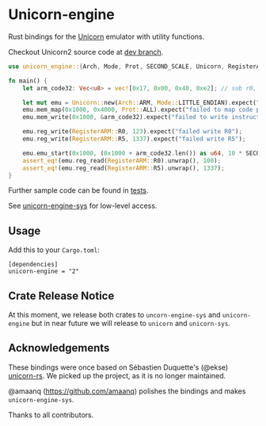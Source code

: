 # Unicorn-engine

Rust bindings for the [Unicorn](http://www.unicorn-engine.org/) emulator with utility functions.

Checkout Unicorn2 source code at [dev branch](https://github.com/unicorn-engine/unicorn/tree/dev).

```rust
use unicorn_engine::{Arch, Mode, Prot, SECOND_SCALE, Unicorn, RegisterARM};

fn main() {
    let arm_code32: Vec<u8> = vec![0x17, 0x00, 0x40, 0xe2]; // sub r0, #23

    let mut emu = Unicorn::new(Arch::ARM, Mode::LITTLE_ENDIAN).expect("failed to initialize Unicorn instance");
    emu.mem_map(0x1000, 0x4000, Prot::ALL).expect("failed to map code page");
    emu.mem_write(0x1000, &arm_code32).expect("failed to write instructions");

    emu.reg_write(RegisterARM::R0, 123).expect("failed write R0");
    emu.reg_write(RegisterARM::R5, 1337).expect("failed write R5");

    emu.emu_start(0x1000, (0x1000 + arm_code32.len()) as u64, 10 * SECOND_SCALE, 1000).expect("failed to start emulation");
    assert_eq!(emu.reg_read(RegisterARM::R0).unwrap(), 100);
    assert_eq!(emu.reg_read(RegisterARM::R5).unwrap(), 1337);
}
```

Further sample code can be found in [tests](./src/tests).

See [unicorn-engine-sys](./crates/unicorn-sys/) for low-level access.

## Usage

Add this to your `Cargo.toml`:

```
[dependencies]
unicorn-engine = "2"
```

## Crate Release Notice

At this moment, we release both crates to `uncorn-engine-sys` and `unicorn-engine` but in near future we will release to `unicorn` and `unicorn-sys`.

## Acknowledgements

These bindings were once based on Sébastien Duquette's (@ekse) [unicorn-rs](https://github.com/unicorn-rs/unicorn-rs). We picked up the project, as it is no longer maintained. 

@amaanq (https://github.com/amaanq) polishes the bindings and makes `unicorn-engine-sys`.

Thanks to all contributors.
